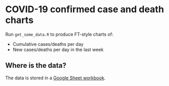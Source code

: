 
# COVID-19 confirmed case and death charts

Run `get_some_data.R` to produce FT-style charts of:

- Cumulative cases/deaths per day
- New cases/deaths per day in the last week

## Where is the data?

The data is stored in a [Google Sheet workbook](https://docs.google.com/spreadsheets/d/1LYQ7sz8GEpS2ClwuGuu_-EIiy5x2miycsWIVVlXrZoI/edit?usp=sharing).

